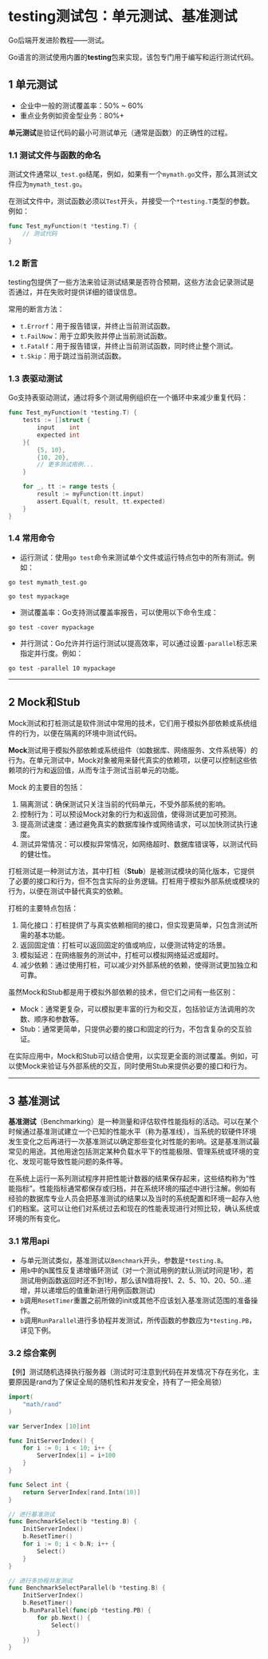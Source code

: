 # testing测试包：单元测试、基准测试

Go后端开发进阶教程——测试。

Go语言的测试使用内置的**testing**包来实现，该包专门用于编写和运行测试代码。


## 1 单元测试

* 企业中一般的测试覆盖率：50% ~ 60%
* 重点业务例如资金型业务：80%+


**单元测试**是验证代码的最小可测试单元（通常是函数）的正确性的过程。



### 1.1 测试文件与函数的命名

测试文件通常以`_test.go`结尾，例如，如果有一个`mymath.go`文件，那么其测试文件应为`mymath_test.go`。

在测试文件中，测试函数必须以`Test`开头，并接受一个`*testing.T`类型的参数。例如：

```go
func Test_myFunction(t *testing.T) {
	// 测试代码
}
```

### 1.2 断言

testing包提供了一些方法来验证测试结果是否符合预期，这些方法会记录测试是否通过，并在失败时提供详细的错误信息。

常用的断言方法：

* `t.Errorf`：用于报告错误，并终止当前测试函数。
* `t.FailNow`：用于立即失败并停止当前测试函数。
* `t.Fatalf`：用于报告错误，并终止当前测试函数，同时终止整个测试。
* `t.Skip`：用于跳过当前测试函数。

### 1.3 表驱动测试

Go支持表驱动测试，通过将多个测试用例组织在一个循环中来减少重复代码：

```go
func Test_myFunction(t *testing.T) {
    tests := []struct {
        input    int
        expected int
    }{
        {5, 10},
        {10, 20},
        // 更多测试用例...
    }

    for _, tt := range tests {
        result := myFunction(tt.input)
        assert.Equal(t, result, tt.expected)
    }
}
```

### 1.4 常用命令


* 运行测试：使用`go test`命令来测试单个文件或运行特点包中的所有测试。例如：

```shell
go test mymath_test.go

go test mypackage
```

* 测试覆盖率：Go支持测试覆盖率报告，可以使用以下命令生成：

```shell
go test -cover mypackage
```

* 并行测试：Go允许并行运行测试以提高效率，可以通过设置`-parallel`标志来指定并行度。例如：

```shell
go test -parallel 10 mypackage
```

---

## 2 Mock和Stub

Mock测试和打桩测试是软件测试中常用的技术，它们用于模拟外部依赖或系统组件的行为，以便在隔离的环境中测试代码。


**Mock**测试用于模拟外部依赖或系统组件（如数据库、网络服务、文件系统等）的行为。在单元测试中，Mock对象被用来替代真实的依赖项，以便可以控制这些依赖项的行为和返回值，从而专注于测试当前单元的功能。

Mock 的主要目的包括：

1. 隔离测试：确保测试只关注当前的代码单元，不受外部系统的影响。
2. 控制行为：可以预设Mock对象的行为和返回值，使得测试更加可预测。
3. 提高测试速度：通过避免真实的数据库操作或网络请求，可以加快测试执行速度。
4. 测试异常情况：可以模拟异常情况，如网络超时、数据库错误等，以测试代码的健壮性。

打桩测试是一种测试方法，其中打桩（**Stub**）是被测试模块的简化版本，它提供了必要的接口和行为，但不包含实际的业务逻辑。打桩用于模拟外部系统或模块的行为，以便在测试中替代真实的依赖。

打桩的主要特点包括：

1. 简化接口：打桩提供了与真实依赖相同的接口，但实现更简单，只包含测试所需的基本功能。
2. 返回固定值：打桩可以返回固定的值或响应，以便测试特定的场景。
3. 模拟延迟：在网络服务的测试中，打桩可以模拟网络延迟或超时。
4. 减少依赖：通过使用打桩，可以减少对外部系统的依赖，使得测试更加独立和可靠。

虽然Mock和Stub都是用于模拟外部依赖的技术，但它们之间有一些区别：

* Mock：通常更复杂，可以模拟更丰富的行为和交互，包括验证方法调用的次数、顺序和参数等。
* Stub：通常更简单，只提供必要的接口和固定的行为，不包含复杂的交互验证。

在实际应用中，Mock和Stub可以结合使用，以实现更全面的测试覆盖。例如，可以使Mock来验证与外部系统的交互，同时使用Stub来提供必要的接口和行为。

---

## 3 基准测试

**基准测试**（Benchmarking）是一种测量和评估软件性能指标的活动。可以在某个时候通过基准测试建立一个已知的性能水平（称为基准线），当系统的软硬件环境发生变化之后再进行一次基准测试以确定那些变化对性能的影响。这是基准测试最常见的用途。其他用途包括测定某种负载水平下的性能极限、管理系统或环境的变化、发现可能导致性能问题的条件等。

在系统上运行一系列测试程序并把性能计数器的结果保存起来，这些结构称为“性能指标”。性能指标通常都保存或归档，并在系统环境的描述中进行注解。例如有经验的数据库专业人员会把基准测试的结果以及当时的系统配置和环境一起存入他们的档案。这可以让他们对系统过去和现在的性能表现进行对照比较，确认系统或环境的所有变化。

### 3.1 常用api

* 与单元测试类似，基准测试以`Benchmark`开头，参数是`*testing.B`。
* 用`b`中的`N`属性反复递增循环测试（对一个测试用例的默认测试时间是1秒，若测试用例函数返回时还不到1秒，那么该N值将按1、2、5、10、20、50…递增，并以递增后的值重新进行用例函数测试)
* `b`调用`ResetTimer`重置之前所做的init或其他不应该划入基准测试范围的准备操作。
* `b`调用`RunParallel`进行多协程并发测试，所传函数的参数应为`*testing.PB`，详见下例。

### 3.2 综合案例

【例】测试随机选择执行服务器（测试时可注意到代码在并发情况下存在劣化，主要原因是rand为了保证全局的随机性和并发安全，持有了一把全局锁）

```go
import(
	"math/rand"
)

var ServerIndex [10]int

func InitServerIndex() {
	for i := 0; i < 10; i++ {
		ServerIndex[i] = i+100
	}
}

func Select int {
	return ServerIndex[rand.Intn(10)]
}

// 进行基准测试
func BenchmarkSelect(b *testing.B) {
	InitServerIndex()
	b.ResetTimer()
	for i := 0; i < b.N; i++ {
		Select()
	}
}

// 进行多协程并发测试
func BenchmarkSelectParallel(b *testing.B) {
	InitServerIndex()
	b.ResetTimer()
	b.RunParallel(func(pb *testing.PB) {
		for pb.Next() {
			Select()
		}
	})
}
```













